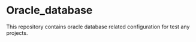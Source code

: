 # Oracle_database
This repository contains oracle database related configuration for test any projects.
